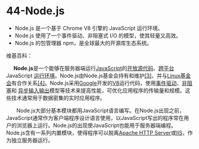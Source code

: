 # 44-Node.js

* Node.js 是一个基于 Chrome V8 引擎的 JavaScript 运行环境。
* Node.js 使用了一个事件驱动、非阻塞式 I/O 的模型，使其轻量又高效。
* Node.js 的包管理器 npm，是全球最大的开源库生态系统。

维基百科：

     **Node.js**是一个能够在服务器端运行[JavaScript](https://zh.wikipedia.org/wiki/JavaScript "JavaScript")的[开放源代码](https://zh.wikipedia.org/wiki/%E9%96%8B%E6%94%BE%E5%8E%9F%E5%A7%8B%E7%A2%BC "开放源代码")、[跨平台](https://zh.wikipedia.org/wiki/%E8%B7%A8%E5%B9%B3%E5%8F%B0 "跨平台")JavaScript [运行环境](https://zh.wikipedia.org/wiki/%E6%89%A7%E8%A1%8C%E7%8E%AF%E5%A2%83 "执行环境")。Node.js由Node.js基金会持有和维护[\[3\]](https://zh.wikipedia.org/wiki/Node.js#cite_note-3)，并与[Linux基金会](https://zh.wikipedia.org/wiki/Linux%E5%9F%BA%E9%87%91%E6%9C%83 "Linux基金会")有合作关系[\[4\]](https://zh.wikipedia.org/wiki/Node.js#cite_note-4)。Node.js采用[Google](https://zh.wikipedia.org/wiki/Google "Google")开发的[V8](https://zh.wikipedia.org/wiki/V8_(JavaScript%E5%BC%95%E6%93%8E) "V8 (JavaScript引擎)")运行代码，使用[事件驱动](https://zh.wikipedia.org/wiki/%E4%BA%8B%E4%BB%B6%E9%A9%85%E5%8B%95 "事件驱动")、[非阻塞](https://zh.wikipedia.org/w/index.php?title=%E9%9D%9E%E9%98%BB%E5%A1%9E&action=edit&redlink=1 "非阻塞（页面不存在）")和 [异步输入输出](https://zh.wikipedia.org/w/index.php?title=%E9%9D%9E%E5%90%8C%E6%AD%A5%E8%BC%B8%E5%85%A5%E8%BC%B8%E5%87%BA&action=edit&redlink=1 "异步输入输出（页面不存在）")模型等技术来提高性能，可优化应用程序的传输量和规模。这些技术通常用于数据密集的实时应用程序。

       Node.js大部分基本模块都用JavaScript语言编写。在Node.js出现之前，JavaScript通常作为客户端程序设计语言使用，以JavaScript写出的程序常在用户的浏览器上运行。Node.js的出现使JavaScript也能用于服务器端编程。Node.js含有一系列内置模块，使得程序可以脱离[Apache HTTP Server](https://zh.wikipedia.org/wiki/Apache_HTTP_Server "Apache HTTP Server")或[IIS](https://zh.wikipedia.org/wiki/IIS "IIS")，作为独立服务器运行。
